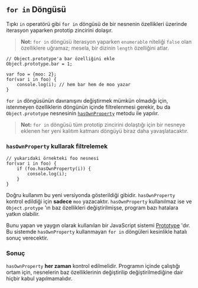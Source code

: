 ## `for in` Döngüsü

Tıpkı `in` operatörü gibi `for in` döngüsü de bir nesnenin özellikleri üzerinde
iterasyon yaparken prototip zincirini dolaşır.

> **Not:** `for in` döngüsü iterasyon yaparken `enumerable` niteliği `false`
> olan özelliklere uğramaz; mesela, bir dizinin `length` özelliğini atlar.
    
    // Object.prototype'a bar özelliğini ekle
    Object.prototype.bar = 1;

    var foo = {moo: 2};
    for(var i in foo) {
        console.log(i); // hem bar hem de moo yazar
    }

`for in` döngüsünün davranışını değiştirmek mümkün olmadığı için, istenmeyen
özelliklerin döngünün içinde filtrelenmesi gerekir, bu da `Object.prototype`
nesnesinin [`hasOwnProperty`](#object.hasownproperty) metodu ile yapılır.

> **Not:** `for in` döngüsü tüm prototip zincirini dolaştığı için bir nesneye
> eklenen her yeni kalıtım katmanı döngüyü biraz daha yavaşlatacaktır.

### `hasOwnProperty` kullarak filtrelemek

    // yukarıdaki örnekteki foo nesnesi
    for(var i in foo) {
        if (foo.hasOwnProperty(i)) {
            console.log(i);
        }
    }

Doğru kullanım bu yeni versiyonda gösterildiği gibidir. `hasOwnProperty` kontrol
edildiği için **sadece** `moo` yazacaktır. `hasOwnProperty` kullanılmaz ise ve
`Object.protype` 'ın baz özellikleri değiştirilmişse, program bazı hatalara
yatkın olabilir.

Bunu yapan ve yaygın olarak kullanılan bir JavaScript sistemi [Prototype][1]
'dır. Bu sistemde `hasOwnProperty` kullanmayan `for in` döngüleri kesinlikle
hatalı sonuç verecektir.

### Sonuç

`hasOwnProperty` **her zaman** kontrol edilmelidir. Programın içinde çalıştığı
ortam için, nesnelerin baz özelliklerinin değiştirilip değiştirilmediğine dair
hiçbir kabul yapılmamalıdır.

[1]: http://www.prototypejs.org/

